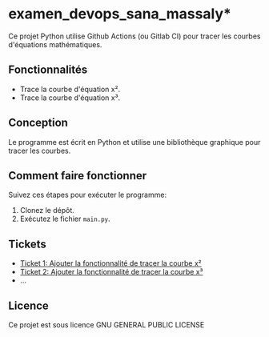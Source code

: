 # examen_devops_sana_massaly*

Ce projet Python utilise Github Actions (ou Gitlab CI) pour tracer les courbes d'équations mathématiques.

## Fonctionnalités

- Trace la courbe d'équation x².
- Trace la courbe d'équation x³.

## Conception

Le programme est écrit en Python et utilise une bibliothèque graphique pour tracer les courbes.

## Comment faire fonctionner

Suivez ces étapes pour exécuter le programme:

1. Clonez le dépôt.
2. Exécutez le fichier `main.py`.

## Tickets

- [Ticket 1: Ajouter la fonctionnalité de tracer la courbe x²](link_to_issue_1)
- [Ticket 2: Ajouter la fonctionnalité de tracer la courbe x³](link_to_issue_2)
- ...

## Licence

Ce projet est sous licence
 GNU GENERAL PUBLIC LICENSE
